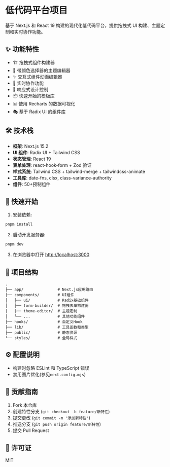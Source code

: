 # 低代码平台项目

基于 Next.js 和 React 19 构建的现代化低代码平台，提供拖拽式 UI 构建、主题定制和实时协作功能。

## ✨ 功能特性

- 🏗️ 拖拽式组件构建器
- 🎨 带颜色选择器的主题编辑器
- ✨ 交互式组件动画编辑器
- 🤝 实时协作功能
- 📱 响应式设计控制
- 📦 快速开始的模板库
- 📊 使用 Recharts 的数据可视化
- 🎭 基于 Radix UI 的组件库

## 🛠️ 技术栈

- **框架**: Next.js 15.2
- **UI 组件**: Radix UI + Tailwind CSS
- **状态管理**: React 19
- **表单处理**: react-hook-form + Zod 验证
- **样式系统**: Tailwind CSS + tailwind-merge + tailwindcss-animate
- **工具库**: date-fns, clsx, class-variance-authority
- **组件**: 50+预制组件

## 🚀 快速开始

1. 安装依赖:

```bash
pnpm install
```

2. 启动开发服务器:

```bash
pnpm dev
```

3. 在浏览器中打开 [http://localhost:3000](http://localhost:3000)

## 📂 项目结构

```
.
├── app/               # Next.js应用路由
├── components/        # UI组件
│   ├── ui/            # Radix基础组件
│   ├── form-builder/  # 拖拽表单构建器
│   ├── theme-editor/  # 主题定制
│   └── ...            # 其他功能组件
├── hooks/             # 自定义Hook
├── lib/               # 工具函数和类型
├── public/            # 静态资源
└── styles/            # 全局样式
```

## ⚙️ 配置说明

- 构建时忽略 ESLint 和 TypeScript 错误
- 禁用图片优化(参见`next.config.mjs`)

## 🤝 贡献指南

1. Fork 本仓库
2. 创建特性分支 (`git checkout -b feature/新特性`)
3. 提交更改 (`git commit -m '添加新特性'`)
4. 推送分支 (`git push origin feature/新特性`)
5. 提交 Pull Request

## 📄 许可证

MIT
